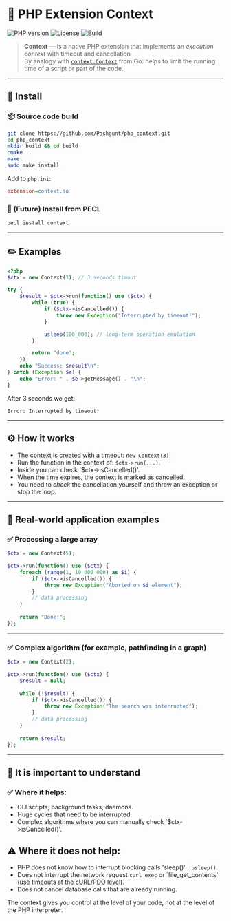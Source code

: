 # 🧩 PHP Extension Context
![PHP version](https://img.shields.io/badge/php-%3E=8.0-blue.svg)
![License](https://img.shields.io/badge/license-MIT-green.svg)
![Build](https://img.shields.io/badge/build-passing-brightgreen)

> **Context** —  is a native PHP extension that implements an *execution context* with timeout and cancellation  
> By analogy with [`context.Context`](https://pkg.go.dev/context) from Go: helps to limit the running time of a script or part of the code.

---

## 🚀 Install

### 📦 Source code build

```bash
git clone https://github.com/Pashgunt/php_context.git
cd php_context
mkdir build && cd build
cmake ..
make
sudo make install
```

Add to `php.ini`:
```ini
extension=context.so
```

### 🐘 (Future) Install from PECL

```bash
pecl install context
```

---

## ✏️ Examples

```php
<?php
$ctx = new Context(3); // 3 seconds timout

try {
    $result = $ctx->run(function() use ($ctx) {
        while (true) {
            if ($ctx->isCancelled()) {
                throw new Exception("Interrupted by timeout!");
            }

            usleep(100_000); // long-term operation emulation
        }

        return "done";
    });
    echo "Success: $result\n";
} catch (Exception $e) {
    echo "Error: " . $e->getMessage() . "\n";
}
```

After 3 seconds we get:

```
Error: Interrupted by timeout!
```

---

## ⚙️ How it works

- The context is created with a timeout: `new Context(3)`.
- Run the function in the context of: `$ctx->run(...)`.
- Inside you can check `$ctx->isCancelled()'.
- When the time expires, the context is marked as cancelled.
- You need to *check* the cancellation yourself and throw an exception or stop the loop.

---

## 🧰 Real-world application examples

### ✅ Processing a large array

```php
$ctx = new Context(5);

$ctx->run(function() use ($ctx) {
    foreach (range(1, 10_000_000) as $i) {
        if ($ctx->isCancelled()) {
            throw new Exception("Aborted on $i element");
        }
        // data processing
    }
    
    return "Done!";
});
```

---

### ✅ Complex algorithm (for example, pathfinding in a graph)

```php
$ctx = new Context(2);

$ctx->run(function() use ($ctx) {
    $result = null;
    
    while (!$result) {
        if ($ctx->isCancelled()) {
            throw new Exception("The search was interrupted");
        }
        // data processing
    }
    
    return $result;
});
```

---

## 📌 It is important to understand

### ✅ Where it helps:
- CLI scripts, background tasks, daemons.
- Huge cycles that need to be interrupted.
- Complex algorithms where you can manually check `$ctx->isCancelled()'.

## ⚠️ Where it does not help:
- PHP does not know how to interrupt blocking calls 'sleep()'` 'usleep()`.
- Does not interrupt the network request `curl_exec` or `file_get_contents' (use timeouts at the cURL/PDO level).
- Does not cancel database calls that are already running.

The context gives you control at the level of your code, not at the level of the PHP interpreter.

